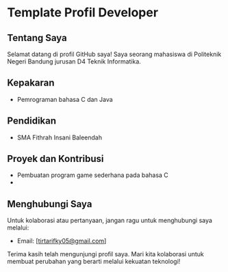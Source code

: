# Template Profil Developer

## Tentang Saya

Selamat datang di profil GitHub saya! Saya seorang mahasiswa di Politeknik Negeri Bandung jurusan D4 Teknik Informatika.
## Kepakaran

- Pemrograman bahasa C dan Java

## Pendidikan

- SMA Fithrah Insani Baleendah

## Proyek dan Kontribusi

- Pembuatan program game sederhana pada bahasa C
- 


## Menghubungi Saya

Untuk kolaborasi atau pertanyaan, jangan ragu untuk menghubungi saya melalui:

- Email: [tirtarifky05@gmail.com]

Terima kasih telah mengunjungi profil saya. Mari kita kolaborasi untuk membuat perubahan yang berarti melalui kekuatan teknologi!
